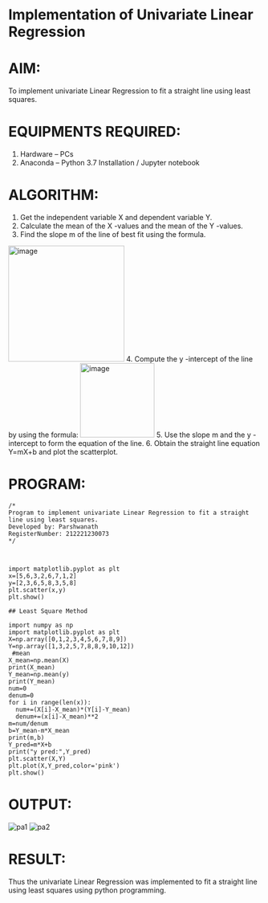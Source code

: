 # Implementation of Univariate Linear Regression
# AIM:
To implement univariate Linear Regression to fit a straight line using least squares.

# EQUIPMENTS REQUIRED:
1. Hardware – PCs
2. Anaconda – Python 3.7 Installation / Jupyter notebook

# ALGORITHM:
1. Get the independent variable X and dependent variable Y.
2. Calculate the mean of the X -values and the mean of the Y -values.
3. Find the slope m of the line of best fit using the formula. 
<img width="231" alt="image" src="https://user-images.githubusercontent.com/93026020/192078527-b3b5ee3e-992f-46c4-865b-3b7ce4ac54ad.png">
4. Compute the y -intercept of the line by using the formula:
<img width="148" alt="image" src="https://user-images.githubusercontent.com/93026020/192078545-79d70b90-7e9d-4b85-9f8b-9d7548a4c5a4.png">
5. Use the slope m and the y -intercept to form the equation of the line.
6. Obtain the straight line equation Y=mX+b and plot the scatterplot.

# PROGRAM:
```
/*
Program to implement univariate Linear Regression to fit a straight line using least squares.
Developed by: Parshwanath
RegisterNumber: 212221230073
*/



import matplotlib.pyplot as plt
x=[5,6,3,2,6,7,1,2]
y=[2,3,6,5,8,3,5,8]
plt.scatter(x,y)
plt.show()

## Least Square Method

import numpy as np
import matplotlib.pyplot as plt
X=np.array([0,1,2,3,4,5,6,7,8,9])
Y=np.array([1,3,2,5,7,8,8,9,10,12])
 #mean 
X_mean=np.mean(X)
print(X_mean)
Y_mean=np.mean(y)
print(Y_mean)
num=0
denum=0
for i in range(len(x)):
  num+=(X[i]-X_mean)*(Y[i]-Y_mean)
  denum+=(x[i]-X_mean)**2
m=num/denum
b=Y_mean-m*X_mean
print(m,b)
Y_pred=m*X+b
print("y pred:",Y_pred)
plt.scatter(X,Y)
plt.plot(X,Y_pred,color='pink')
plt.show()
```

# OUTPUT:


![pa1](https://user-images.githubusercontent.com/95388047/198842727-22592a70-d062-4c73-bab0-64ef78478fe1.jpeg)
![pa2](https://user-images.githubusercontent.com/95388047/198842757-54edc979-cb6a-4477-b6b2-3e263e2197c1.jpeg)


# RESULT:
Thus the univariate Linear Regression was implemented to fit a straight line using least squares using python programming.
